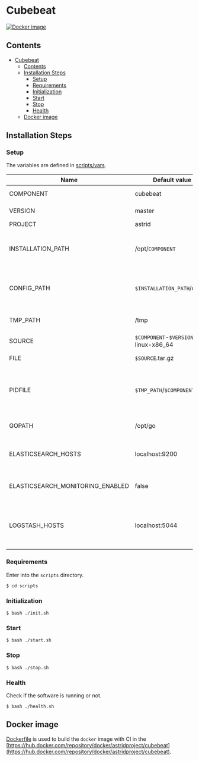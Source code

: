 # Cubebeat

[![Docker image](https://img.shields.io/docker/image-size/astridproject/cubebeat?label=image&logo=docker)](https://hub.docker.com/repository/docker/astridproject/cubebeat)

## Contents

- [Cubebeat](#cubebeat)
  - [Contents](#contents)
  - [Installation Steps](#installation-steps)
    - [Setup](#setup)
    - [Requirements](#requirements)
    - [Initialization](#initialization)
    - [Start](#start)
    - [Stop](#stop)
    - [Health](#health)
  - [Docker image](#docker-image)

## Installation Steps

### Setup

The variables are defined in [scripts/vars](scripts/vars).

Name                             | Default value                        | Meaning
---------------------------------|--------------------------------------|--------
COMPONENT                        | cubebeat                             | Component name
VERSION                          | master                               | Version number
PROJECT                          | astrid                               | Project name
INSTALLATION_PATH                | /opt/`COMPONENT`                     | Directory path where the software will be installed
CONFIG_PATH                      | `$INSTALLATION_PATH`/config          | Directory path where the configuration will be stored
TMP_PATH                         | /tmp                                 | Temporary dictionary path
SOURCE                           | `$COMPONENT`-`$VERSION`-linux-x86_64 | Source filename
FILE                             | `$SOURCE`.tar.gz                     | Source archive
PIDFILE                          | `$TMP_PATH`/`$COMPONENT`.pid         | File path where the PID of the current execution is stored
GOPATH                           | /opt/go                              | Path of the source Go programs
ELASTICSEARCH_HOSTS              | localhost:9200                       | Elasticsearch endpoints to connect for monitoring
ELASTICSEARCH_MONITORING_ENABLED | false                                | Enable monitoring with Elasticsearch
LOGSTASH_HOSTS                   | localhost:5044                       | Logstash endpoints where to send the collected data

### Requirements

Enter into the `scripts` directory.

```console
$ cd scripts
```

### Initialization

```console
$ bash ./init.sh
```

### Start

```console
$ bash ./start.sh
```

### Stop

```console
$ bash ./stop.sh
```

### Health

Check if the software is running or not.

```console
$ bash ./health.sh
```

## Docker image

[Dockerfile](Dockerfile) is used to build the `docker` image with CI in the [https://hub.docker.com/repository/docker/astridproject/cubebeat](https://hub.docker.com/repository/docker/astridproject/cubebeat).
